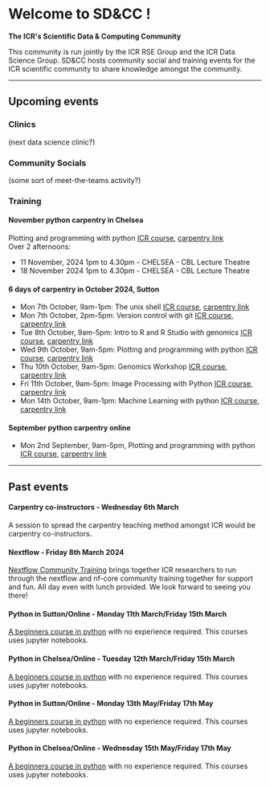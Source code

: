 
# Welcome to SD&CC !
**The ICR's Scientific Data & Computing Community**

This community is run jointly by the ICR RSE Group and the ICR Data Science Group. SD&CC hosts community social and training events for the ICR scientific community to share knowledge amongst the community.

---  

## Upcoming events

### Clinics
(next data science clinic?)

### Community Socials
(some sort of meet-the-teams activity?)

### Training

#### November python carpentry in Chelsea
Plotting and programming with python [ICR course](https://training.icr.ac.uk/coursed.php?course=1200), [carpentry link](https://icr-sd-cc.github.io/2024-11-11-ICR/)  
Over 2 afternoons:  
- 11 November, 2024 1pm to 4.30pm - CHELSEA - CBL Lecture Theatre  
- 18 November 2024 1pm to 4.30pm - CHELSEA - CBL Lecture Theatre  
    
#### 6 days of carpentry in October 2024, Sutton
- Mon 7th October, 9am-1pm: The unix shell [ICR course](https://training.icr.ac.uk/coursed.php?course=1215), [carpentry link](https://icr-sd-cc.github.io/2024-10-07-ICR-UNIX/)  
- Mon 7th October, 2pm-5pm: Version control with git [ICR course](https://training.icr.ac.uk/coursed.php?course=1216), [carpentry link](https://icr-sd-cc.github.io/2024-10-07-ICR-GIT/)  
- Tue 8th October, 9am-5pm: Intro to R and R Studio with genomics [ICR course](https://training.icr.ac.uk/coursed.php?course=1218), [carpentry link](https://icr-sd-cc.github.io/2024-10-08-ICR-R/)  
- Wed 9th October, 9am-5pm: Plotting and programming with python [ICR course](https://training.icr.ac.uk/coursed.php?course=1200), [carpentry link](https://icr-sd-cc.github.io/2024-10-09-ICR/)  
- Thu 10th October, 9am-5pm: Genomics Workshop [ICR course](https://training.icr.ac.uk/coursed.php?course=1219), [carpentry link](https://icr-sd-cc.github.io/2024-10-10-ICR-GENOMICS/)  
- Fri 11th October, 9am-5pm: Image Processing with Python [ICR course](https://training.icr.ac.uk/coursed.php?course=1217), [carpentry link](https://icr-sd-cc.github.io/2024-10-11-ICR-IMAGE/)    
- Mon 14th October, 9am-1pm: Machine Learning with python [ICR course](https://training.icr.ac.uk/coursed.php?course=1215), [carpentry link](https://icr-sd-cc.github.io/2024-10-14-ICR-ML/)  


#### September python carpentry online
- Mon 2nd September, 9am-5pm, Plotting and programming with python [ICR course](https://training.icr.ac.uk/coursed.php?course=1200), [carpentry link](https://icr-sd-cc.github.io/2024-09-02-ICR/)  

---  

## Past events

#### Carpentry co-instructors - Wednesday 6th March
A session to spread the carpentry teaching method amongst ICR would be carpentry co-instructors.

#### Nextflow - Friday 8th March 2024
[Nextflow Community Training](https://training.icr.ac.uk/coursed.php?course=1087) brings together ICR researchers to run through the nextflow and nf-core community training together for support and fun. All day even with lunch provided. We look forward to seeing you there!

#### Python in Sutton/Online - Monday 11th March/Friday 15th March
[A beginners course in python](https://training.icr.ac.uk/coursed.php?course=544) with no experience required. This courses uses jupyter notebooks.

#### Python in Chelsea/Online - Tuesday 12th March/Friday 15th March
[A beginners course in python](https://training.icr.ac.uk/coursed.php?course=544) with no experience required. This courses uses jupyter notebooks.

#### Python in Sutton/Online - Monday 13th May/Friday 17th May
[A beginners course in python](https://training.icr.ac.uk/coursed.php?course=544) with no experience required. This courses uses jupyter notebooks.

#### Python in Chelsea/Online - Wednesday 15th May/Friday 17th May
[A beginners course in python](https://training.icr.ac.uk/coursed.php?course=544) with no experience required. This courses uses jupyter notebooks.
